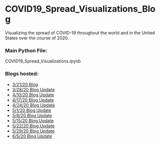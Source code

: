 # COVID19_Spread_Visualizations_Blog
Visualizing the spread of COVID-19 throughout the world and in the United States over the course of 2020.

### Main Python File:
COVID19_Spread_Visualizations.ipynb

### Blogs hosted:
- [3/21/20 Blog](https://bensdata.science.blog/2020/03/21/visualizing-the-covid-19-crisis-across-the-world/)
- [3/28/20 Blog Update](https://bensdata.science.blog/2020/03/28/update-visualizing-the-covid-19-crisis-across-the-world-and-in-the-united-states/)
- [4/10/20 Blog Update](https://bensdata.science.blog/2020/04/10/update-visualizing-the-covid-19-crisis-across-the-world-and-in-the-united-states-4-10-20/)
- [4/17/20 Blog Update](https://bensdata.science.blog/2020/04/17/update-visualizing-the-covid-19-crisis-across-the-world-and-in-the-united-states-4-17-20/)
- [4/24/20 Blog Update](https://bensdata.science.blog/2020/04/24/update-visualizing-the-covid-19-crisis-across-the-world-and-in-the-united-states-4-24-20/)
- [5/1/20 Blog Update](https://bensdata.science.blog/2020/05/01/update-visualizing-the-covid-19-crisis-across-the-world-and-in-the-united-states-5-1-20/)
- [5/8/20 Blog Update](https://bensdata.science.blog/2020/05/08/update-visualizing-the-covid-19-crisis-across-the-world-and-in-the-united-states-5-8-20/)
- [5/15/20 Blog Update](https://bensdata.science.blog/2020/05/15/update-visualizing-the-covid-19-crisis-across-the-world-and-in-the-united-states-5-15-20/)
- [5/22/20 Blog Update](https://bensdata.science.blog/2020/05/22/update-visualizing-the-covid-19-crisis-across-the-world-and-in-the-united-states-5-22-20/)
- [5/29/20 Blog Update](https://bensdata.science.blog/2020/05/29/update-visualizing-the-covid-19-crisis-across-the-world-and-in-the-united-states-5-29-20/)
- [6/5/20 Blog Update](https://bensdata.science.blog/2020/06/05/update-visualizing-the-covid-19-crisis-across-the-world-and-in-the-united-states-6-5-20/)
